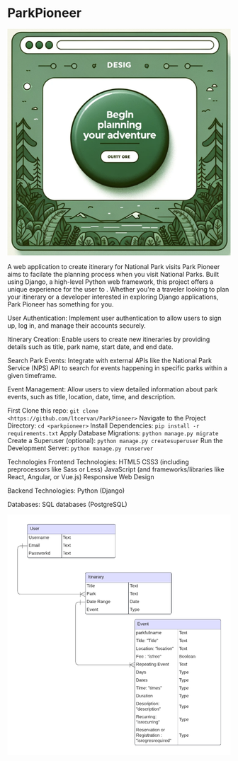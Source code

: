 # ParkPioneer
![Project Logo](ParkPioneer.png)

A web application to create itinerary for National Park visits
Park Pioneer aims to facilate the planning process when you visit National Parks. Built using Django, a high-level Python web framework, this project offers a unique experience for the user to . Whether you're a traveler looking to plan your itinerary or a developer interested in exploring Django applications, Park Pioneer has something for you.

User Authentication: Implement user authentication to allow users to sign up, log in, and manage their accounts securely.

Itinerary Creation: Enable users to create new itineraries by providing details such as title, park name, start date, and end date.

Search Park Events: Integrate with external APIs like the National Park Service (NPS) API to search for events happening in specific parks within a given timeframe.

Event Management: Allow users to view detailed information about park events, such as title, location, date, time, and description.

First Clone this repo:
`git clone <https://github.com/ltcervan/ParkPioneer>`
Navigate to the Project Directory:
`cd <parkpioneer>`
Install Dependencies:
`pip install -r requirements.txt`
Apply Database Migrations:
`python manage.py migrate`
Create a Superuser (optional):
`python manage.py createsuperuser`
Run the Development Server:
`python manage.py runserver`

Technologies
Frontend Technologies:
HTML5
CSS3 (including preprocessors like Sass or Less)
JavaScript (and frameworks/libraries like React, Angular, or Vue.js)
Responsive Web Design

Backend Technologies:
Python (Django)

Databases:
SQL databases (PostgreSQL)

![ERD chart](ERD.png)

